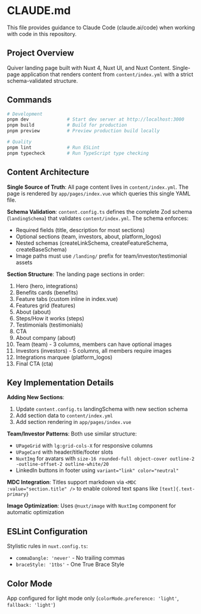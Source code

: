 # CLAUDE.md

This file provides guidance to Claude Code (claude.ai/code) when working with code in this repository.

## Project Overview

Quiver landing page built with Nuxt 4, Nuxt UI, and Nuxt Content. Single-page application that renders content from `content/index.yml` with a strict schema-validated structure.

## Commands

```bash
# Development
pnpm dev              # Start dev server at http://localhost:3000
pnpm build            # Build for production
pnpm preview          # Preview production build locally

# Quality
pnpm lint             # Run ESLint
pnpm typecheck        # Run TypeScript type checking
```

## Content Architecture

**Single Source of Truth**: All page content lives in `content/index.yml`. The page is rendered by `app/pages/index.vue` which queries this single YAML file.

**Schema Validation**: `content.config.ts` defines the complete Zod schema (`landingSchema`) that validates `content/index.yml`. The schema enforces:

- Required fields (title, description for most sections)
- Optional sections (team, investors, about, platform_logos)
- Nested schemas (createLinkSchema, createFeatureSchema, createBaseSchema)
- Image paths must use `/landing/` prefix for team/investor/testimonial assets

**Section Structure**: The landing page sections in order:

1. Hero (hero, integrations)
2. Benefits cards (benefits)
3. Feature tabs (custom inline in index.vue)
4. Features grid (features)
5. About (about)
6. Steps/How it works (steps)
7. Testimonials (testimonials)
8. CTA
9. About company (about)
10. Team (team) - 3 columns, members can have optional images
11. Investors (investors) - 5 columns, all members require images
12. Integrations marquee (platform_logos)
13. Final CTA (cta)

## Key Implementation Details

**Adding New Sections**:

1. Update `content.config.ts` landingSchema with new section schema
2. Add section data to `content/index.yml`
3. Add section rendering in `app/pages/index.vue`

**Team/Investor Patterns**: Both use similar structure:

- `UPageGrid` with `lg:grid-cols-X` for responsive columns
- `UPageCard` with header/title/footer slots
- `NuxtImg` for avatars with `size-16 rounded-full object-cover outline-2 -outline-offset-2 outline-white/20`
- LinkedIn buttons in footer using `variant="link" color="neutral"`

**MDC Integration**: Titles support markdown via `<MDC :value="section.title" />` to enable colored text spans like `[text]{.text-primary}`

**Image Optimization**: Uses `@nuxt/image` with `NuxtImg` component for automatic optimization

## ESLint Configuration

Stylistic rules in `nuxt.config.ts`:

- `commaDangle: 'never'` - No trailing commas
- `braceStyle: '1tbs'` - One True Brace Style

## Color Mode

App configured for light mode only (`colorMode.preference: 'light'`, `fallback: 'light'`)
